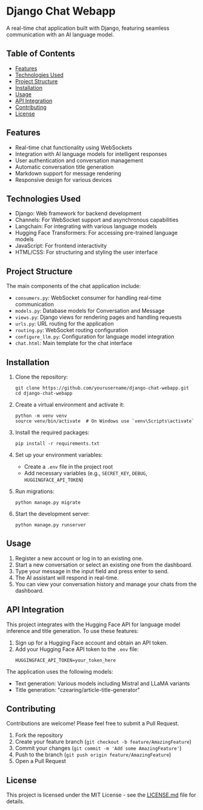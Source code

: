 # Django Chat Webapp

A real-time chat application built with Django, featuring seamless communication with an AI language model.

## Table of Contents
- [Features](#features)
- [Technologies Used](#technologies-used)
- [Project Structure](#project-structure)
- [Installation](#installation)
- [Usage](#usage)
- [API Integration](#api-integration)
- [Contributing](#contributing)
- [License](#license)

## Features

- Real-time chat functionality using WebSockets
- Integration with AI language models for intelligent responses
- User authentication and conversation management
- Automatic conversation title generation
- Markdown support for message rendering
- Responsive design for various devices

## Technologies Used

- Django: Web framework for backend development
- Channels: For WebSocket support and asynchronous capabilities
- Langchain: For integrating with various language models
- Hugging Face Transformers: For accessing pre-trained language models
- JavaScript: For frontend interactivity
- HTML/CSS: For structuring and styling the user interface

## Project Structure

The main components of the chat application include:

- `consumers.py`: WebSocket consumer for handling real-time communication
- `models.py`: Database models for Conversation and Message
- `views.py`: Django views for rendering pages and handling requests
- `urls.py`: URL routing for the application
- `routing.py`: WebSocket routing configuration
- `configure_llm.py`: Configuration for language model integration
- `chat.html`: Main template for the chat interface

## Installation

1. Clone the repository:
   ```
   git clone https://github.com/yourusername/django-chat-webapp.git
   cd django-chat-webapp
   ```

2. Create a virtual environment and activate it:
   ```
   python -m venv venv
   source venv/bin/activate  # On Windows use `venv\Scripts\activate`
   ```

3. Install the required packages:
   ```
   pip install -r requirements.txt
   ```

4. Set up your environment variables:
   - Create a `.env` file in the project root
   - Add necessary variables (e.g., `SECRET_KEY`, `DEBUG`, `HUGGINGFACE_API_TOKEN`)

5. Run migrations:
   ```
   python manage.py migrate
   ```

6. Start the development server:
   ```
   python manage.py runserver
   ```

## Usage

1. Register a new account or log in to an existing one.
2. Start a new conversation or select an existing one from the dashboard.
3. Type your message in the input field and press enter to send.
4. The AI assistant will respond in real-time.
5. You can view your conversation history and manage your chats from the dashboard.

## API Integration

This project integrates with the Hugging Face API for language model inference and title generation. To use these features:

1. Sign up for a Hugging Face account and obtain an API token.
2. Add your Hugging Face API token to the `.env` file:
   ```
   HUGGINGFACE_API_TOKEN=your_token_here
   ```

The application uses the following models:
- Text generation: Various models including Mistral and LLaMA variants
- Title generation: "czearing/article-title-generator"

## Contributing

Contributions are welcome! Please feel free to submit a Pull Request.

1. Fork the repository
2. Create your feature branch (`git checkout -b feature/AmazingFeature`)
3. Commit your changes (`git commit -m 'Add some AmazingFeature'`)
4. Push to the branch (`git push origin feature/AmazingFeature`)
5. Open a Pull Request

## License

This project is licensed under the MIT License - see the [LICENSE.md](LICENSE.md) file for details.